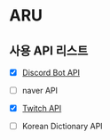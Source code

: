 # ARU

## 사용 API 리스트
- [X] [Discord Bot API]
- [ ] naver API
- [X] [Twitch API]
- [ ] Korean Dictionary API


[Discord Bot API]: https://discord.com/developers/applications
[Twitch API]: https://dev.twitch.tv/console/apps
